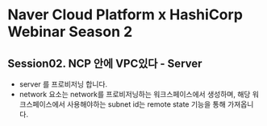 # Naver Cloud Platform x HashiCorp Webinar Season 2

## Session02. NCP 안에 VPC있다 - Server

- server 를 프로비저닝 합니다.
- network 요소는 network를 프로비저닝하는 워크스페이스에서 생성하며, 해당 워크스페이스에서 사용해야하는 subnet id는 remote state 기능을 통해 가져옵니다.